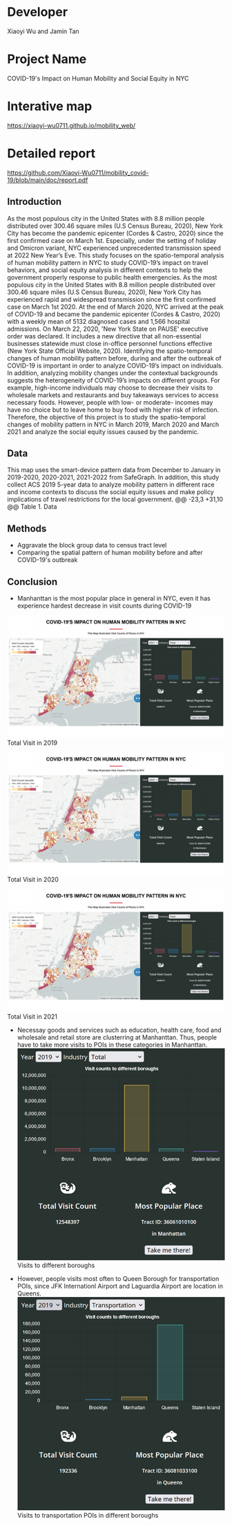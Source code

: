 # Developer
Xiaoyi Wu and Jamin Tan


# Project Name
COVID-19's Impact on Human Mobility and Social Equity in NYC

# Interative map
https://xiaoyi-wu0711.github.io/mobility_web/

# Detailed report 
https://github.com/Xiaoyi-Wu0711/mobility_covid-19/blob/main/doc/report.pdf

## Introduction
As the most populous city in the United States with 8.8 million people distributed over 300.46 square miles (U.S Census Bureau, 2020), New York City has become the pandemic epicenter (Cordes & Castro, 2020) since the first confirmed case on March 1st. Especially, under the setting of holiday and Omicron variant, NYC experienced unprecedented transmission speed at 2022 New Year’s Eve. This study focuses on the spatio-temporal analysis of human mobility pattern in NYC to study COVID-19’s impact on travel behaviors, and social equity analysis in different contexts to help the government properly response to public health emergencies.
As the most populous city in the United States with 8.8 million people distributed over 300.46 square miles (U.S Census Bureau, 2020), New York City has experienced rapid and widespread transmission since the first confirmed case on March 1st 2020. At the end of March 2020, NYC arrived at the peak of COVID-19 and became the pandemic epicenter (Cordes \& Castro, 2020) with a weekly mean of 5132 diagnosed cases and 1,566 hospital admissions. On March 22, 2020, 'New York State on PAUSE' executive order was declared. It includes a new directive that all non-essential businesses statewide must close in-office personnel functions effective (New York State Official Website, 2020). Identifying the spatio-temporal changes of human mobility pattern before, during and after the outbreak of COVID-19 is important in order to analyze COVID-19’s impact on individuals. In addition, analyzing mobility changes under the contextual backgrounds suggests the heterogeneity of COVID-19’s impacts on different groups. For example, high-income individuals may choose to decrease their visits to wholesale markets and restaurants and buy takeaways services to access necessary foods. 
However, people with low- or moderate- incomes may have no choice but to leave home to buy food with higher risk of infection.
Therefore, the objective of this project is to study the spatio-temporal changes of mobility pattern in NYC in March 2019, March 2020 and March 2021 and analyze the social equity issues caused by the pandemic. 

## Data
This map uses the smart-device pattern data from December to January in 2019-2020, 2020-2021, 2021-2022 from SafeGraph. In addition, this study collect ACS 2019 5-year data to analyze mobility pattern in different race and income contexts to discuss the social equity issues and make policy implications of travel restrictions for the local government. 
@@ -23,3 +31,10 @@ Table 1.  Data
## Methods
- Aggravate the block group data to census tract level
- Comparing the spatial pattern of human mobility before and after COVID-19's outbreak


## Conclusion
- Manhanttan is the most popular place in general in NYC, even it has experience hardest decrease in visit counts during COVID-19

![map of total visit counts in 2019](https://github.com/Xiaoyi-Wu0711/mobility_web/blob/main/fig/MAP_TOTAL_2019.png)
Total Visit in 2019 

![map of total visit counts in 2020](https://github.com/Xiaoyi-Wu0711/mobility_web/blob/main/fig/MAP_TOTAL_2020.png)
Total Visit in 2020

![map of total visit counts in 2021](https://github.com/Xiaoyi-Wu0711/mobility_web/blob/main/fig/MAP_TOTAL_2021.png)
Total Visit in 2021

- Necessay goods and services such as education, health care, food and wholesale and retail store are clusterring at Manhanttan. Thus, people have to take more visits to POIs in these categories in Manhanttan.
![total visit](https://github.com/Xiaoyi-Wu0711/mobility_web/blob/main/fig/total.png)
Visits to different boroughs 

- However, people visits most often to Queen Borough for transportation POIs, since JFK Internationl Airport and Laguardia Airport are location in Queens.
![transportation visit](https://github.com/Xiaoyi-Wu0711/mobility_web/blob/main/fig/trans.png)
Visits to transportation POIs in different boroughs 
